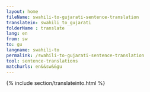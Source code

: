 ```yaml
---
layout: home
fileName: swahili-to-gujarati-sentence-translation
translatein: swahili_to_gujarati
folderName : translate
lang: en
from: sw
to: gu
langname: swahili-to
permalink: /swahili-to-gujarati-sentence-translation
tool: sentence-translations
matchurls: en&&sw&&gu
---
```

{% include section/translateinto.html %}
